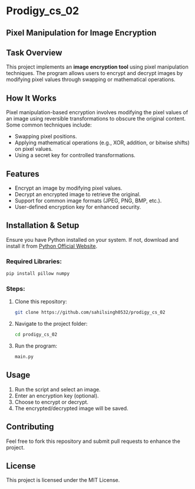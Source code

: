 ﻿# Prodigy_cs_02
## Pixel Manipulation for Image Encryption

## Task Overview
This project implements an **image encryption tool** using pixel manipulation techniques. The program allows users to encrypt and decrypt images by modifying pixel values through swapping or mathematical operations.

## How It Works
Pixel manipulation-based encryption involves modifying the pixel values of an image using reversible transformations to obscure the original content. Some common techniques include:
- Swapping pixel positions.
- Applying mathematical operations (e.g., XOR, addition, or bitwise shifts) on pixel values.
- Using a secret key for controlled transformations.

## Features
- Encrypt an image by modifying pixel values.
- Decrypt an encrypted image to retrieve the original.
- Support for common image formats (JPEG, PNG, BMP, etc.).
- User-defined encryption key for enhanced security.

## Installation & Setup
Ensure you have Python installed on your system. If not, download and install it from [Python Official Website](https://www.python.org/downloads/).

### Required Libraries:
```bash
pip install pillow numpy
```

### Steps:
1. Clone this repository:
   ```bash
   git clone https://github.com/sahilsingh0532/prodigy_cs_02
   ```
2. Navigate to the project folder:
   ```bash
   cd prodigy_cs_02
   ```
3. Run the program:
   ```bash
   main.py
   ```

## Usage
1. Run the script and select an image.
2. Enter an encryption key (optional).
3. Choose to encrypt or decrypt.
4. The encrypted/decrypted image will be saved.


## Contributing
Feel free to fork this repository and submit pull requests to enhance the project.

## License
This project is licensed under the MIT License.

